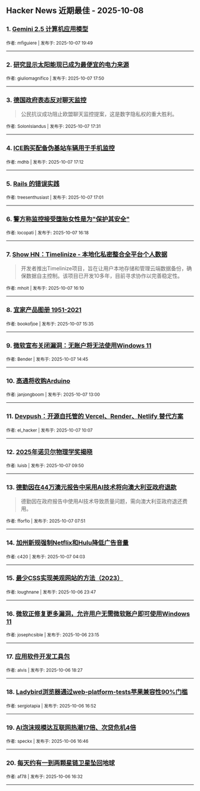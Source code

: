 ## Hacker News 近期最佳 - 2025-10-08


### 1. [Gemini 2.5 计算机应用模型](https://news.ycombinator.com/item?id=45507936)

<sub>作者: mfiguiere | 发布于: 2025-10-07 19:49</sub>

---

### 2. [研究显示太阳能现已成为最便宜的电力来源](https://news.ycombinator.com/item?id=45506365)

<sub>作者: giuliomagnifico | 发布于: 2025-10-07 17:50</sub>

---

### 3. [德国政府表态反对聊天监控](https://news.ycombinator.com/item?id=45506143)
> 公民抗议成功阻止欧盟聊天监控提案，这是数字隐私权的重大胜利。

<sub>作者: SolonIslandus | 发布于: 2025-10-07 17:31</sub>

---

### 4. [ICE购买配备伪基站车辆用于手机监控](https://news.ycombinator.com/item?id=45505854)

<sub>作者: mdhb | 发布于: 2025-10-07 17:12</sub>

---

### 5. [Rails 的错误实践](https://news.ycombinator.com/item?id=45505692)

<sub>作者: treesenthusiast | 发布于: 2025-10-07 17:01</sub>

---

### 6. [警方称监控接受堕胎女性是为"保护其安全"](https://news.ycombinator.com/item?id=45505103)

<sub>作者: locopati | 发布于: 2025-10-07 16:18</sub>

---

### 7. [Show HN：Timelinize - 本地化私密整合全平台个人数据](https://news.ycombinator.com/item?id=45504973)
> 开发者推出Timelinize项目，旨在让用户本地存储和管理云端数据备份，确保数据自主控制。该项目已开发10多年，目前寻求协作以完善稳定性。

<sub>作者: mholt | 发布于: 2025-10-07 16:10</sub>

---

### 8. [宜家产品图册 1951-2021](https://news.ycombinator.com/item?id=45504470)

<sub>作者: bookofjoe | 发布于: 2025-10-07 15:35</sub>

---

### 9. [微软宣布关闭漏洞：无账户将无法使用Windows 11](https://news.ycombinator.com/item?id=45503726)

<sub>作者: Bender | 发布于: 2025-10-07 14:45</sub>

---

### 10. [高通将收购Arduino](https://news.ycombinator.com/item?id=45502541)

<sub>作者: janjongboom | 发布于: 2025-10-07 13:00</sub>

---

### 11. [Devpush：开源自托管的 Vercel、Render、Netlify 替代方案](https://news.ycombinator.com/item?id=45501279)

<sub>作者: el_hacker | 发布于: 2025-10-07 10:07</sub>

---

### 12. [2025年诺贝尔物理学奖揭晓](https://news.ycombinator.com/item?id=45501189)

<sub>作者: luisb | 发布于: 2025-10-07 09:50</sub>

---

### 13. [德勤因在44万澳元报告中采用AI技术将向澳大利亚政府退款](https://news.ycombinator.com/item?id=45500485)
> 德勤因在政府报告中使用AI技术导致质量问题，需向澳大利亚政府退还费用。

<sub>作者: fforflo | 发布于: 2025-10-07 07:51</sub>

---

### 14. [加州新规强制Netflix和Hulu降低广告音量](https://news.ycombinator.com/item?id=45499281)

<sub>作者: c420 | 发布于: 2025-10-07 04:03</sub>

---

### 15. [最少CSS实现美观网站的方法（2023）](https://news.ycombinator.com/item?id=45497624)

<sub>作者: loughnane | 发布于: 2025-10-06 23:47</sub>

---

### 16. [微软正修复更多漏洞，允许用户无需微软账户即可使用Windows 11](https://news.ycombinator.com/item?id=45497384)

<sub>作者: josephcsible | 发布于: 2025-10-06 23:15</sub>

---

### 17. [应用软件开发工具包](https://news.ycombinator.com/item?id=45494558)

<sub>作者: alvis | 发布于: 2025-10-06 18:27</sub>

---

### 18. [Ladybird浏览器通过web-platform-tests苹果兼容性90%门槛](https://news.ycombinator.com/item?id=45493358)

<sub>作者: sergiotapia | 发布于: 2025-10-06 16:52</sub>

---

### 19. [AI泡沫规模达互联网热潮17倍、次贷危机4倍](https://news.ycombinator.com/item?id=45493287)

<sub>作者: speckx | 发布于: 2025-10-06 16:46</sub>

---

### 20. [每天约有一到两颗星链卫星坠回地球](https://news.ycombinator.com/item?id=45493143)

<sub>作者: af78 | 发布于: 2025-10-06 16:32</sub>

---
